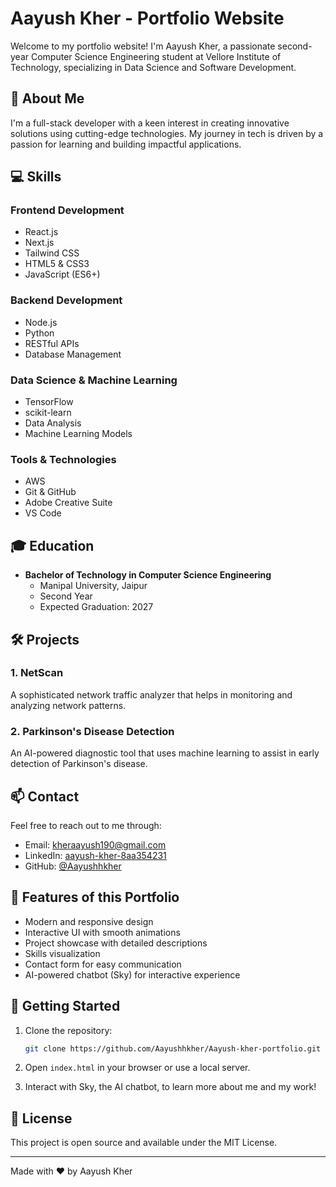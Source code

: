 # Aayush Kher - Portfolio Website

Welcome to my portfolio website! I'm Aayush Kher, a passionate second-year Computer Science Engineering student at Vellore Institute of Technology, specializing in Data Science and Software Development.

## 🚀 About Me

I'm a full-stack developer with a keen interest in creating innovative solutions using cutting-edge technologies. My journey in tech is driven by a passion for learning and building impactful applications.

## 💻 Skills

### Frontend Development
- React.js
- Next.js
- Tailwind CSS
- HTML5 & CSS3
- JavaScript (ES6+)

### Backend Development
- Node.js
- Python
- RESTful APIs
- Database Management

### Data Science & Machine Learning
- TensorFlow
- scikit-learn
- Data Analysis
- Machine Learning Models

### Tools & Technologies
- AWS
- Git & GitHub
- Adobe Creative Suite
- VS Code

## 🎓 Education

- **Bachelor of Technology in Computer Science Engineering**
  - Manipal University, Jaipur
  - Second Year
  - Expected Graduation: 2027

## 🛠️ Projects

### 1. NetScan
A sophisticated network traffic analyzer that helps in monitoring and analyzing network patterns.

### 2. Parkinson's Disease Detection
An AI-powered diagnostic tool that uses machine learning to assist in early detection of Parkinson's disease.

## 📫 Contact

Feel free to reach out to me through:
- Email: [kheraayush190@gmail.com](mailto:kheraayush190@gmail.com)
- LinkedIn: [aayush-kher-8aa354231](https://www.linkedin.com/in/aayush-kher-8aa354231/)
- GitHub: [@Aayushhkher](https://github.com/Aayushhkher)

## 🌟 Features of this Portfolio

- Modern and responsive design
- Interactive UI with smooth animations
- Project showcase with detailed descriptions
- Skills visualization
- Contact form for easy communication
- AI-powered chatbot (Sky) for interactive experience

## 🚀 Getting Started

1. Clone the repository:
   ```bash
   git clone https://github.com/Aayushhkher/Aayush-kher-portfolio.git
   ```

2. Open `index.html` in your browser or use a local server.

3. Interact with Sky, the AI chatbot, to learn more about me and my work!

## 📝 License

This project is open source and available under the MIT License.

---

Made with ❤️ by Aayush Kher 
